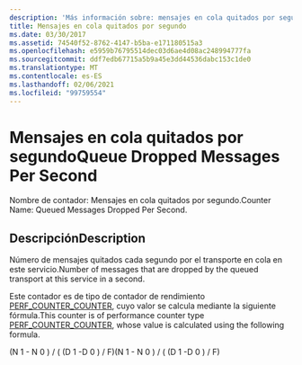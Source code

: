 ```yaml
---
description: 'Más información sobre: mensajes en cola quitados por segundo'
title: Mensajes en cola quitados por segundo
ms.date: 03/30/2017
ms.assetid: 74540f52-8762-4147-b5ba-e171180515a3
ms.openlocfilehash: e5959b76795514dec03d6ae4d08ac248994777fa
ms.sourcegitcommit: ddf7edb67715a5b9a45e3dd44536dabc153c1de0
ms.translationtype: MT
ms.contentlocale: es-ES
ms.lasthandoff: 02/06/2021
ms.locfileid: "99759554"
---
```

# <a name="queue-dropped-messages-per-second"></a><span data-ttu-id="10900-103">Mensajes en cola quitados por segundo</span><span class="sxs-lookup"><span data-stu-id="10900-103">Queue Dropped Messages Per Second</span></span>

<span data-ttu-id="10900-104">Nombre de contador: Mensajes en cola quitados por segundo.</span><span class="sxs-lookup"><span data-stu-id="10900-104">Counter Name: Queued Messages Dropped Per Second.</span></span>  
  
## <a name="description"></a><span data-ttu-id="10900-105">Descripción</span><span class="sxs-lookup"><span data-stu-id="10900-105">Description</span></span>  

 <span data-ttu-id="10900-106">Número de mensajes quitados cada segundo por el transporte en cola en este servicio.</span><span class="sxs-lookup"><span data-stu-id="10900-106">Number of messages that are dropped by the queued transport at this service in a second.</span></span>  
  
 <span data-ttu-id="10900-107">Este contador es de tipo de contador de rendimiento [PERF_COUNTER_COUNTER](/previous-versions/windows/it-pro/windows-server-2003/cc740048(v=ws.10)), cuyo valor se calcula mediante la siguiente fórmula.</span><span class="sxs-lookup"><span data-stu-id="10900-107">This counter is of performance counter type [PERF_COUNTER_COUNTER](/previous-versions/windows/it-pro/windows-server-2003/cc740048(v=ws.10)), whose value is calculated using the following formula.</span></span>  
  
 <span data-ttu-id="10900-108">(N 1 - N 0 ) / ( (D 1 -D 0 ) / F)</span><span class="sxs-lookup"><span data-stu-id="10900-108">(N 1 - N 0 ) / ( (D 1 -D 0 ) / F)</span></span>
